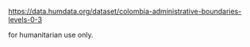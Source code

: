 https://data.humdata.org/dataset/colombia-administrative-boundaries-levels-0-3

for humanitarian use only.
